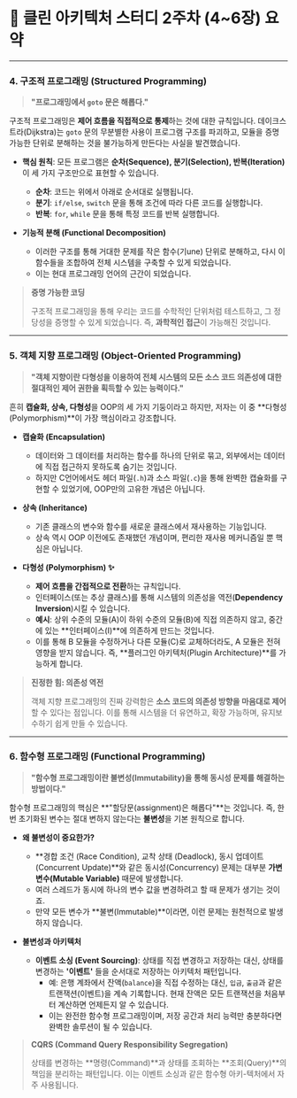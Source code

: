 # 🧹 클린 아키텍처 스터디 2주차 (4~6장) 요약

---

### 4. 구조적 프로그래밍 (Structured Programming)

> **"프로그래밍에서 `goto` 문은 해롭다."**

구조적 프로그래밍은 **제어 흐름을 직접적으로 통제**하는 것에 대한 규칙입니다. 데이크스트라(Dijkstra)는 `goto` 문의 무분별한 사용이 프로그램 구조를 파괴하고, 모듈을 증명 가능한 단위로 분해하는 것을 불가능하게 만든다는 사실을 발견했습니다.

- **핵심 원칙**: 모든 프로그램은 **순차(Sequence), 분기(Selection), 반복(Iteration)** 이 세 가지 구조만으로 표현할 수 있습니다.

  - **순차**: 코드는 위에서 아래로 순서대로 실행됩니다.
  - **분기**: `if/else`, `switch` 문을 통해 조건에 따라 다른 코드를 실행합니다.
  - **반복**: `for`, `while` 문을 통해 특정 코드를 반복 실행합니다.

- **기능적 분해 (Functional Decomposition)**
  - 이러한 구조를 통해 거대한 문제를 작은 함수(기une) 단위로 분해하고, 다시 이 함수들을 조합하여 전체 시스템을 구축할 수 있게 되었습니다.
  - 이는 현대 프로그래밍 언어의 근간이 되었습니다.

> **증명 가능한 코딩**
>
> 구조적 프로그래밍을 통해 우리는 코드를 수학적인 단위처럼 테스트하고, 그 정당성을 증명할 수 있게 되었습니다. 즉, **과학적인 접근**이 가능해진 것입니다.

---

### 5. 객체 지향 프로그래밍 (Object-Oriented Programming)

> **"객체 지향이란 다형성을 이용하여 전체 시스템의 모든 소스 코드 의존성에 대한 절대적인 제어 권한을 획득할 수 있는 능력이다."**

흔히 **캡슐화, 상속, 다형성**을 OOP의 세 가지 기둥이라고 하지만, 저자는 이 중 **다형성(Polymorphism)**이 가장 핵심이라고 강조합니다.

- **캡슐화 (Encapsulation)**

  - 데이터와 그 데이터를 처리하는 함수를 하나의 단위로 묶고, 외부에서는 데이터에 직접 접근하지 못하도록 숨기는 것입니다.
  - 하지만 C언어에서도 헤더 파일(`.h`)과 소스 파일(`.c`)을 통해 완벽한 캡슐화를 구현할 수 있었기에, OOP만의 고유한 개념은 아닙니다.

- **상속 (Inheritance)**

  - 기존 클래스의 변수와 함수를 새로운 클래스에서 재사용하는 기능입니다.
  - 상속 역시 OOP 이전에도 존재했던 개념이며, 편리한 재사용 메커니즘일 뿐 핵심은 아닙니다.

- **다형성 (Polymorphism) ✨**
  - **제어 흐름을 간접적으로 전환**하는 규칙입니다.
  - 인터페이스(또는 추상 클래스)를 통해 시스템의 의존성을 역전(**Dependency Inversion**)시킬 수 있습니다.
  - **예시**: 상위 수준의 모듈(A)이 하위 수준의 모듈(B)에 직접 의존하지 않고, 중간에 있는 **인터페이스(I)**에 의존하게 만드는 것입니다.
  - 이를 통해 B 모듈을 수정하거나 다른 모듈(C)로 교체하더라도, A 모듈은 전혀 영향을 받지 않습니다. 즉, **플러그인 아키텍처(Plugin Architecture)**를 가능하게 합니다.

> **진정한 힘: 의존성 역전**
>
> 객체 지향 프로그래밍의 진짜 강력함은 **소스 코드의 의존성 방향을 마음대로 제어**할 수 있다는 점입니다. 이를 통해 시스템을 더 유연하고, 확장 가능하며, 유지보수하기 쉽게 만들 수 있습니다.

---

### 6. 함수형 프로그래밍 (Functional Programming)

> **"함수형 프로그래밍이란 불변성(Immutability)을 통해 동시성 문제를 해결하는 방법이다."**

함수형 프로그래밍의 핵심은 **"할당문(assignment)은 해롭다"**는 것입니다. 즉, 한 번 초기화된 변수는 절대 변하지 않는다는 **불변성**을 기본 원칙으로 합니다.

- **왜 불변성이 중요한가?**

  - **경합 조건 (Race Condition), 교착 상태 (Deadlock), 동시 업데이트 (Concurrent Update)**와 같은 동시성(Concurrency) 문제는 대부분 **가변 변수(Mutable Variable)** 때문에 발생합니다.
  - 여러 스레드가 동시에 하나의 변수 값을 변경하려고 할 때 문제가 생기는 것이죠.
  - 만약 모든 변수가 **불변(Immutable)**이라면, 이런 문제는 원천적으로 발생하지 않습니다.

- **불변성과 아키텍처**
  - **이벤트 소싱 (Event Sourcing)**: 상태를 직접 변경하고 저장하는 대신, 상태를 변경하는 **'이벤트'** 들을 순서대로 저장하는 아키텍처 패턴입니다.
    - 예: 은행 계좌에서 잔액(`balance`)을 직접 수정하는 대신, `입금`, `출금`과 같은 트랜잭션(이벤트)을 계속 기록합니다. 현재 잔액은 모든 트랜잭션을 처음부터 계산하면 언제든지 알 수 있습니다.
    - 이는 완전한 함수형 프로그래밍이며, 저장 공간과 처리 능력만 충분하다면 완벽한 솔루션이 될 수 있습니다.

> **CQRS (Command Query Responsibility Segregation)**
>
> 상태를 변경하는 **명령(Command)**과 상태를 조회하는 **조회(Query)**의 책임을 분리하는 패턴입니다. 이는 이벤트 소싱과 같은 함수형 아키-텍처에서 자주 사용됩니다.
